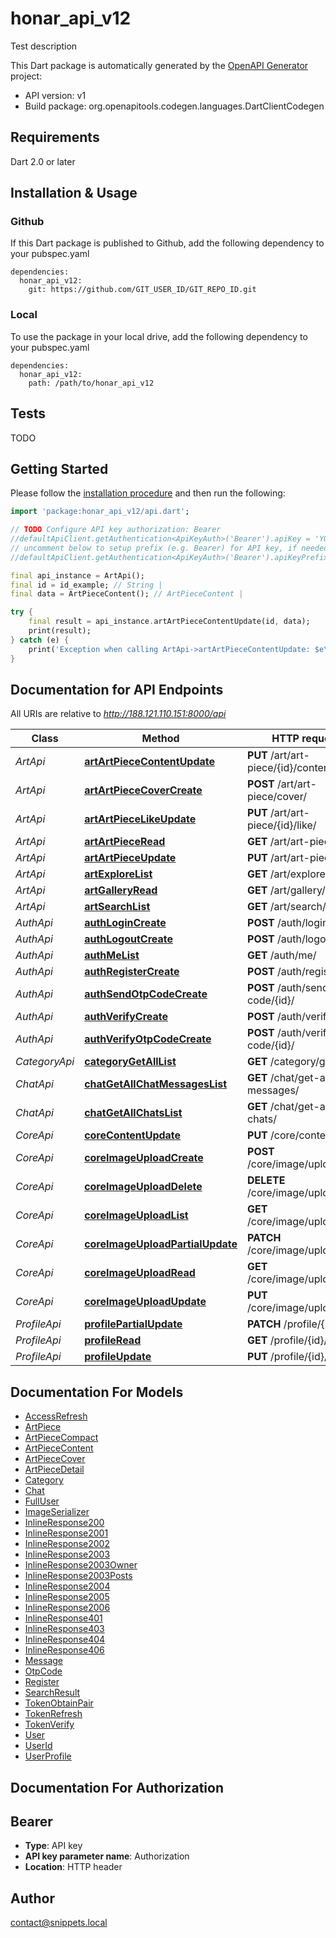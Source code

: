 # honar_api_v12
Test description

This Dart package is automatically generated by the [OpenAPI Generator](https://openapi-generator.tech) project:

- API version: v1
- Build package: org.openapitools.codegen.languages.DartClientCodegen

## Requirements

Dart 2.0 or later

## Installation & Usage

### Github
If this Dart package is published to Github, add the following dependency to your pubspec.yaml
```
dependencies:
  honar_api_v12:
    git: https://github.com/GIT_USER_ID/GIT_REPO_ID.git
```

### Local
To use the package in your local drive, add the following dependency to your pubspec.yaml
```
dependencies:
  honar_api_v12:
    path: /path/to/honar_api_v12
```

## Tests

TODO

## Getting Started

Please follow the [installation procedure](#installation--usage) and then run the following:

```dart
import 'package:honar_api_v12/api.dart';

// TODO Configure API key authorization: Bearer
//defaultApiClient.getAuthentication<ApiKeyAuth>('Bearer').apiKey = 'YOUR_API_KEY';
// uncomment below to setup prefix (e.g. Bearer) for API key, if needed
//defaultApiClient.getAuthentication<ApiKeyAuth>('Bearer').apiKeyPrefix = 'Bearer';

final api_instance = ArtApi();
final id = id_example; // String | 
final data = ArtPieceContent(); // ArtPieceContent | 

try {
    final result = api_instance.artArtPieceContentUpdate(id, data);
    print(result);
} catch (e) {
    print('Exception when calling ArtApi->artArtPieceContentUpdate: $e\n');
}

```

## Documentation for API Endpoints

All URIs are relative to *http://188.121.110.151:8000/api*

Class | Method | HTTP request | Description
------------ | ------------- | ------------- | -------------
*ArtApi* | [**artArtPieceContentUpdate**](doc//ArtApi.md#artartpiececontentupdate) | **PUT** /art/art-piece/{id}/content/ | 
*ArtApi* | [**artArtPieceCoverCreate**](doc//ArtApi.md#artartpiececovercreate) | **POST** /art/art-piece/cover/ | 
*ArtApi* | [**artArtPieceLikeUpdate**](doc//ArtApi.md#artartpiecelikeupdate) | **PUT** /art/art-piece/{id}/like/ | 
*ArtApi* | [**artArtPieceRead**](doc//ArtApi.md#artartpieceread) | **GET** /art/art-piece/{id}/ | 
*ArtApi* | [**artArtPieceUpdate**](doc//ArtApi.md#artartpieceupdate) | **PUT** /art/art-piece/{id}/ | 
*ArtApi* | [**artExploreList**](doc//ArtApi.md#artexplorelist) | **GET** /art/explore/ | 
*ArtApi* | [**artGalleryRead**](doc//ArtApi.md#artgalleryread) | **GET** /art/gallery/{id}/ | 
*ArtApi* | [**artSearchList**](doc//ArtApi.md#artsearchlist) | **GET** /art/search/ | 
*AuthApi* | [**authLoginCreate**](doc//AuthApi.md#authlogincreate) | **POST** /auth/login/ | 
*AuthApi* | [**authLogoutCreate**](doc//AuthApi.md#authlogoutcreate) | **POST** /auth/logout/ | 
*AuthApi* | [**authMeList**](doc//AuthApi.md#authmelist) | **GET** /auth/me/ | 
*AuthApi* | [**authRegisterCreate**](doc//AuthApi.md#authregistercreate) | **POST** /auth/register/ | 
*AuthApi* | [**authSendOtpCodeCreate**](doc//AuthApi.md#authsendotpcodecreate) | **POST** /auth/send-otp-code/{id}/ | 
*AuthApi* | [**authVerifyCreate**](doc//AuthApi.md#authverifycreate) | **POST** /auth/verify/ | 
*AuthApi* | [**authVerifyOtpCodeCreate**](doc//AuthApi.md#authverifyotpcodecreate) | **POST** /auth/verify-otp-code/{id}/ | 
*CategoryApi* | [**categoryGetAllList**](doc//CategoryApi.md#categorygetalllist) | **GET** /category/get-all/ | 
*ChatApi* | [**chatGetAllChatMessagesList**](doc//ChatApi.md#chatgetallchatmessageslist) | **GET** /chat/get-all-chat-messages/ | 
*ChatApi* | [**chatGetAllChatsList**](doc//ChatApi.md#chatgetallchatslist) | **GET** /chat/get-all-chats/ | 
*CoreApi* | [**coreContentUpdate**](doc//CoreApi.md#corecontentupdate) | **PUT** /core/content/ | 
*CoreApi* | [**coreImageUploadCreate**](doc//CoreApi.md#coreimageuploadcreate) | **POST** /core/image/upload/ | 
*CoreApi* | [**coreImageUploadDelete**](doc//CoreApi.md#coreimageuploaddelete) | **DELETE** /core/image/upload/{id}/ | 
*CoreApi* | [**coreImageUploadList**](doc//CoreApi.md#coreimageuploadlist) | **GET** /core/image/upload/ | 
*CoreApi* | [**coreImageUploadPartialUpdate**](doc//CoreApi.md#coreimageuploadpartialupdate) | **PATCH** /core/image/upload/{id}/ | 
*CoreApi* | [**coreImageUploadRead**](doc//CoreApi.md#coreimageuploadread) | **GET** /core/image/upload/{id}/ | 
*CoreApi* | [**coreImageUploadUpdate**](doc//CoreApi.md#coreimageuploadupdate) | **PUT** /core/image/upload/{id}/ | 
*ProfileApi* | [**profilePartialUpdate**](doc//ProfileApi.md#profilepartialupdate) | **PATCH** /profile/{id}/ | 
*ProfileApi* | [**profileRead**](doc//ProfileApi.md#profileread) | **GET** /profile/{id}/ | 
*ProfileApi* | [**profileUpdate**](doc//ProfileApi.md#profileupdate) | **PUT** /profile/{id}/ | 


## Documentation For Models

 - [AccessRefresh](doc//AccessRefresh.md)
 - [ArtPiece](doc//ArtPiece.md)
 - [ArtPieceCompact](doc//ArtPieceCompact.md)
 - [ArtPieceContent](doc//ArtPieceContent.md)
 - [ArtPieceCover](doc//ArtPieceCover.md)
 - [ArtPieceDetail](doc//ArtPieceDetail.md)
 - [Category](doc//Category.md)
 - [Chat](doc//Chat.md)
 - [FullUser](doc//FullUser.md)
 - [ImageSerializer](doc//ImageSerializer.md)
 - [InlineResponse200](doc//InlineResponse200.md)
 - [InlineResponse2001](doc//InlineResponse2001.md)
 - [InlineResponse2002](doc//InlineResponse2002.md)
 - [InlineResponse2003](doc//InlineResponse2003.md)
 - [InlineResponse2003Owner](doc//InlineResponse2003Owner.md)
 - [InlineResponse2003Posts](doc//InlineResponse2003Posts.md)
 - [InlineResponse2004](doc//InlineResponse2004.md)
 - [InlineResponse2005](doc//InlineResponse2005.md)
 - [InlineResponse2006](doc//InlineResponse2006.md)
 - [InlineResponse401](doc//InlineResponse401.md)
 - [InlineResponse403](doc//InlineResponse403.md)
 - [InlineResponse404](doc//InlineResponse404.md)
 - [InlineResponse406](doc//InlineResponse406.md)
 - [Message](doc//Message.md)
 - [OtpCode](doc//OtpCode.md)
 - [Register](doc//Register.md)
 - [SearchResult](doc//SearchResult.md)
 - [TokenObtainPair](doc//TokenObtainPair.md)
 - [TokenRefresh](doc//TokenRefresh.md)
 - [TokenVerify](doc//TokenVerify.md)
 - [User](doc//User.md)
 - [UserId](doc//UserId.md)
 - [UserProfile](doc//UserProfile.md)


## Documentation For Authorization


## Bearer

- **Type**: API key
- **API key parameter name**: Authorization
- **Location**: HTTP header


## Author

contact@snippets.local

